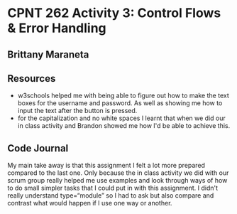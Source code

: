# CPNT 262 Activity 3: Control Flows & Error Handling

## Brittany Maraneta

## Resources

- w3schools helped me with being able to figure out how to make the text boxes for the username and password. As well as showing me how to input the text after the button is pressed.
- for the capitalization and no white spaces I learnt that when we did our in class activity and Brandon showed me how I'd be able to achieve this.

## Code Journal

My main take away is that this assignment I felt a lot more prepared compared to the last one. Only because the in class activity we did with our scrum group really helped me use examples and look through ways of how to do small simpler tasks that I could put in with this assignment. I didn't really understand type=“module” so I had to ask but also compare and contrast what would happen if I use one way or another.
